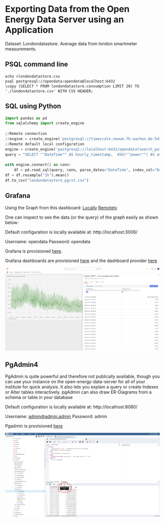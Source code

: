 # Exporting Data from the Open Energy Data Server using an Application
Dataset:
Londondatastore.
Average data from london smartmeter measurements.

## PSQL command line

```
echo >londondatastore.csv
psql postgresql://opendata:opendata@localhost:6432
\copy (SELECT * FROM londondatastore.consumption LIMIT 20) TO './londondatastore.csv' WITH CSV HEADER;
```

## SQL using Python

```python
import pandas as pd
from sqlalchemy import create_engine

//Remote connection
//engine = create_engine('postgresql://timescale.nowum.fh-aachen.de:5432/opendata?search_path=londondatastore')
//Remote default local configuration
engine = create_engine('postgresql://localhost:6432/opendata?search_path=londondatastore')
query = "SELECT ""DateTime"" AS hourly_timestamp,  AVG(""power"") AS average_power FROM consumption WHERE DateTime >= '2012-01-01' AND DateTime <= '2013-01-01' LIMIT 10"

with engine.connect() as conn:
    df = pd.read_sql(query, conn, parse_dates="DateTime", index_col="DateTime")
df = df.resample("1h").mean()
df.to_csv("londondatastore_pgrst.csv")
```

## Grafana

Using the Graph from this dashboard:
[Locally](http://localhost:3006/d/edn5t9gi0wyrke/refit-load-profile?orgId=1)
[Remotely](https://monitor.nowum.fh-aachen.de/d/edn5t9gi0wyrke/refit-load-profile?orgId=1)

One can inspect to see the data (or the query) of the graph easily as shown below:

Default configuration is locally available at:
http://localhost:3006/

Username: opendata
Password: opendata

Grafana is provisioned [here](https://github.com/NOWUM/open-energy-data-server/blob/main/data/provisioning/grafana/datasource.yml).

Grafana dashboards are provisioned [here](https://github.com/NOWUM/open-energy-data-server/tree/main/data/provisioning/grafana/dashboards) and the dashboard provider [here](https://github.com/NOWUM/open-energy-data-server/blob/main/data/provisioning/grafana/dashboardproviders/opendata.yml)

![Grafana Export](grafana_export.png)


## PgAdmin4

PgAdmin is quite powerful and therefore not publically available, though you can use your instance on the open-energy-data-server for all of your institute for quick analysis.
It also lets you explain a query or create Indexes or Alter tables interactively.
pgAdmin can also draw ER-Diagrams from a schema or table in your database

Default configuration is locally available at:
http://localhost:8080/

Username: admin@admin.admin
Password: admin

Pgadmin is provisioned [here](https://github.com/NOWUM/open-energy-data-server/blob/main/data/provisioning/pgadmin/servers.json)

![pgAdmin Export](pgadmin_export.png)
